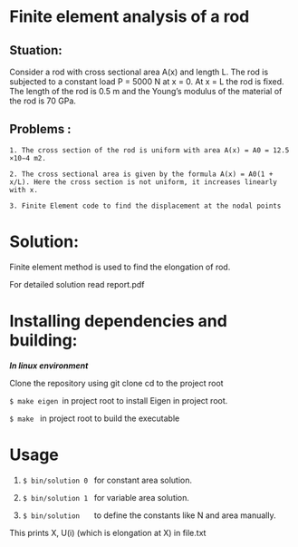 # Finite element analysis of a rod

## Stuation:

Consider a rod with cross sectional area A(x) and length L. The rod is subjected to a constant load P = 5000
N at x = 0. At x = L the rod is fixed. The length of the rod is 0.5 m and the Young’s modulus of the
material of the rod is 70 GPa. 

## Problems :
    1. The cross section of the rod is uniform with area A(x) = A0 = 12.5 ×10−4 m2.

    2. The cross sectional area is given by the formula A(x) = A0(1 + x/L). Here the cross section is not uniform, it increases linearly with x.

    3. Finite Element code to find the displacement at the nodal points 

# Solution:

Finite element method is used to find the elongation of rod. 


For detailed solution read report.pdf

# Installing dependencies and building:

***In linux environment***

Clone the repository using git clone cd to the project root


`$ make eigen `in project root to install Eigen in project root.

`$ make ` in project root to build the executable

# Usage


1.  `$ bin/solution 0 ` for constant area solution.

2.  `$ bin/solution 1 ` for variable area solution.

3.  `$ bin/solution   ` to define the constants like N and area manually.

This prints X, U(i) (which is elongation at X) in file.txt